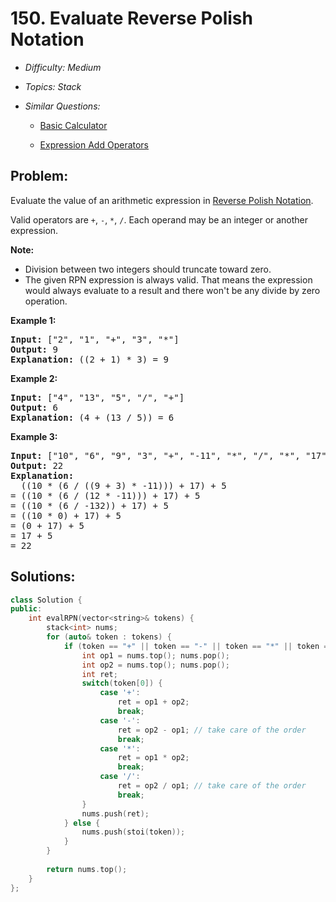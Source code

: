 # 150. Evaluate Reverse Polish Notation

* *Difficulty: Medium*

* *Topics: Stack*

* *Similar Questions:*

  * [Basic Calculator](basic-calculator.md)

  * [Expression Add Operators](expression-add-operators.md)

## Problem:

<p>Evaluate the value of an arithmetic expression in <a href="http://en.wikipedia.org/wiki/Reverse_Polish_notation" target="_blank">Reverse Polish Notation</a>.</p>

<p>Valid operators are <code>+</code>, <code>-</code>, <code>*</code>, <code>/</code>. Each operand may be an integer or another expression.</p>

<p><strong>Note:</strong></p>

<ul>
	<li>Division between two integers should truncate toward zero.</li>
	<li>The given RPN expression is always valid. That means the expression would always evaluate to a result and there won&#39;t&nbsp;be any&nbsp;divide&nbsp;by zero operation.</li>
</ul>

<p><strong>Example 1:</strong></p>

<pre>
<strong>Input:</strong> [&quot;2&quot;, &quot;1&quot;, &quot;+&quot;, &quot;3&quot;, &quot;*&quot;]
<strong>Output:</strong> 9
<strong>Explanation:</strong> ((2 + 1) * 3) = 9
</pre>

<p><strong>Example 2:</strong></p>

<pre>
<strong>Input:</strong> [&quot;4&quot;, &quot;13&quot;, &quot;5&quot;, &quot;/&quot;, &quot;+&quot;]
<strong>Output:</strong> 6
<strong>Explanation:</strong> (4 + (13 / 5)) = 6
</pre>

<p><strong>Example 3:</strong></p>

<pre>
<strong>Input:</strong> [&quot;10&quot;, &quot;6&quot;, &quot;9&quot;, &quot;3&quot;, &quot;+&quot;, &quot;-11&quot;, &quot;*&quot;, &quot;/&quot;, &quot;*&quot;, &quot;17&quot;, &quot;+&quot;, &quot;5&quot;, &quot;+&quot;]
<strong>Output:</strong> 22
<strong>Explanation:</strong> 
  ((10 * (6 / ((9 + 3) * -11))) + 17) + 5
= ((10 * (6 / (12 * -11))) + 17) + 5
= ((10 * (6 / -132)) + 17) + 5
= ((10 * 0) + 17) + 5
= (0 + 17) + 5
= 17 + 5
= 22
</pre>

## Solutions:

```c++
class Solution {
public:
    int evalRPN(vector<string>& tokens) {
        stack<int> nums;
        for (auto& token : tokens) {
            if (token == "+" || token == "-" || token == "*" || token == "/") {
                int op1 = nums.top(); nums.pop();
                int op2 = nums.top(); nums.pop();
                int ret;
                switch(token[0]) {
                    case '+': 
                        ret = op1 + op2;
                        break;
                    case '-':
                        ret = op2 - op1; // take care of the order
                        break;
                    case '*':
                        ret = op1 * op2;
                        break;
                    case '/':
                        ret = op2 / op1; // take care of the order
                        break;
                }
                nums.push(ret);
            } else {
                nums.push(stoi(token));
            }
        }
        
        return nums.top();
    }
};
```
